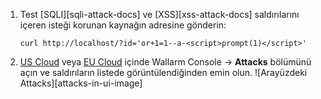 1. Test [SQLI][sqli-attack-docs] ve [XSS][xss-attack-docs] saldırılarını içeren isteği korunan kaynağın adresine gönderin:

    ```
    curl http://localhost/?id='or+1=1--a-<script>prompt(1)</script>'
    ```
2. [US Cloud](https://us1.my.wallarm.com/attacks) veya [EU Cloud](https://my.wallarm.com/attacks) içinde Wallarm Console → **Attacks** bölümünü açın ve saldırıların listede görüntülendiğinden emin olun.
    ![Arayüzdeki Attacks][attacks-in-ui-image]